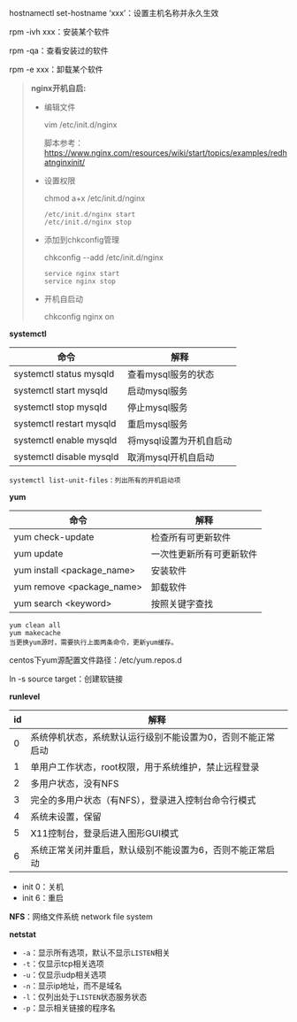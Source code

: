 hostnamectl  set-hostname ‘xxx’：设置主机名称并永久生效



rpm -ivh xxx：安装某个软件

rpm -qa：查看安装过的软件

rpm -e xxx：卸载某个软件



> **nginx开机自启:**
>
> + 编辑文件
>
>   vim /etc/init.d/nginx 
>
>   脚本参考：https://www.nginx.com/resources/wiki/start/topics/examples/redhatnginxinit/
>
> + 设置权限
>
>   chmod a+x /etc/init.d/nginx
>
>   ```
>   /etc/init.d/nginx start
>   /etc/init.d/nginx stop
>   ```
>
> + 添加到chkconfig管理
>
>   chkconfig --add /etc/init.d/nginx
>
>   ```
>   service nginx start
>   service nginx stop
>   ```
>
> + 开机自启动
>
>   chkconfig nginx on



**systemctl**

| 命令                     | 解释                    |
| ------------------------ | ----------------------- |
| systemctl status mysqld  | 查看mysql服务的状态     |
| systemctl start mysqld   | 启动mysql服务           |
| systemctl stop mysqld    | 停止mysql服务           |
| systemctl restart mysqld | 重启mysql服务           |
| systemctl enable mysqld  | 将mysql设置为开机自启动 |
| systemctl disable mysqld | 取消mysql开机自启动     |

```
systemctl list-unit-files：列出所有的开机启动项
```



**yum**

| 命令                       | 解释                     |
| -------------------------- | ------------------------ |
| yum check-update           | 检查所有可更新软件       |
| yum update                 | 一次性更新所有可更新软件 |
| yum install <package_name> | 安装软件                 |
| yum remove <package_name>  | 卸载软件                 |
| yum search \<keyword>      | 按照关键字查找           |

```
yum clean all
yum makecache
当更换yum源时，需要执行上面两条命令，更新yum缓存。
```

centos下yum源配置文件路径：/etc/yum.repos.d



ln -s source target：创建软链接



**runlevel**

| id   | 解释                                                        |
| ---- | ----------------------------------------------------------- |
| 0    | 系统停机状态，系统默认运行级别不能设置为0，否则不能正常启动 |
| 1    | 单用户工作状态，root权限，用于系统维护，禁止远程登录        |
| 2    | 多用户状态，没有NFS                                         |
| 3    | 完全的多用户状态（有NFS），登录进入控制台命令行模式         |
| 4    | 系统未设置，保留                                            |
| 5    | X11控制台，登录后进入图形GUI模式                            |
| 6    | 系统正常关闭并重启，默认级别不能设置为6，否则不能正常启动   |

+ init 0：关机
+ init 6：重启



**NFS**：网络文件系统 network file system



**netstat**

+ `-a`：显示所有选项，默认不显示`LISTEN`相关
+ `-t`：仅显示tcp相关选项
+ `-u`：仅显示udp相关选项
+ `-n`：显示ip地址，而不是域名
+ `-l`：仅列出处于`LISTEN`状态服务状态
+ `-p`：显示相关链接的程序名